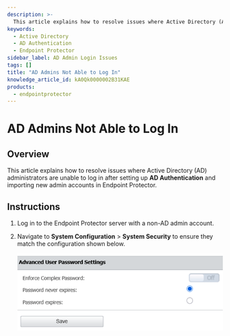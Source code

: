 ```yaml
---
description: >-
  This article explains how to resolve issues where Active Directory (AD) administrators are unable to log in after setting up AD Authentication and importing new admin accounts in Endpoint Protector.
keywords:
  - Active Directory
  - AD Authentication
  - Endpoint Protector
sidebar_label: AD Admin Login Issues
tags: []
title: "AD Admins Not Able to Log In"
knowledge_article_id: kA0Qk0000002B31KAE
products:
  - endpointprotector
---
```


# AD Admins Not Able to Log In

## Overview

This article explains how to resolve issues where Active Directory (AD) administrators are unable to log in after setting up **AD Authentication** and importing new admin accounts in Endpoint Protector.

## Instructions

1. Log in to the Endpoint Protector server with a non-AD admin account.

2. Navigate to **System Configuration** > **System Security** to ensure they match the configuration shown below.

   ![Password settings in System Security section of Endpoint Protector](./images/servlet_image_40736f16d061.png)